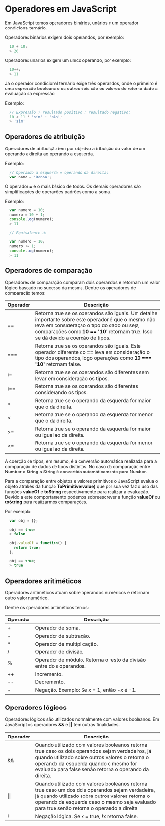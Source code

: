 # Operadores em JavaScript

Em JavaScript temos operadores binários, unários e um operador condicional ternário.

Operadores binários exigem dois operandos, por exemplo:

```js
  10 + 10;
  > 20
```

Operadores unários exigem um único operando, por exemplo:

```js
  10++;
  > 11
```

Já o operador condicional ternário exige três operandos, onde o primeiro é uma expressão booleana e os outros dois são os valores de retorno dado a evaluação da expressão.

Exemplo:

```js
  // Expressão ? resultado positivo : resultado negativo;
  10 < 11 ? 'sim' : 'não';
  > 'sim'
```

## Operadores de atribuição

Operadores de atribuição tem por objetivo a tribuição do valor de um operando a direita ao operando a esquerda.

Exemplo:

```js
  // Operando a esquerda = operando da direita;
  var nome = 'Renan';
```

O operador **=** é o mais básico de todos. Os demais operadores são simplificações de operações padrões como a soma.

Exemplo:

```js
  var numero = 10;
  numero = 10 + 1;
  console.log(numero);
  > 11

  // Equivalente á:

  var numero = 10;
  numero += 1;
  console.log(numero);
  > 11
```

## Operadores de comparação

Operadores de comparação comparam dois operandos e retornam um valor lógico baseado no sucesso da mesma.
Dentre os operadores de comparação temos:

| Operador | Descrição |
| -------- | --------- |
| == | Retorna true se os operandos são iguais. Um detalhe importante sobre este operador é que o mesmo não leva em consideração o tipo do dado ou seja, comparações como **10 == '10'** retornam true. Isso se dá devido a coerção de tipos. |
| === | Retorna true se os operandos são iguais. Este operador diferente do **==** leva em consideração o tipo dos operandos, logo operações como **10 === '10'** retornam false. |
| != | Retorna true se os operandos são diferentes sem levar em consideração os tipos. |
| !== | Retorna true se os operandos são diferentes considerando os tipos. |
| > | Retorna true se o operando da esquerda for maior que o da direita. |
| < | Retorna true se o operando da esquerda for menor que o da direita. |
| >= | Retorna true se o operando da esquerda for maior ou igual ao da direita. |
| <= | Retorna true se o operando da esquerda for menor ou igual ao da direita. |

A coerção de tipos, em resumo, é a conversão automática realizada para a comparação de dados de tipos distintos. No caso da comparação entre Number e String a String é convertida automáticamente para Number.

Para a comparação entre objetos e valores primitivos o JavaScript evalua o objeto atrabés da função **ToPrimitive(value)** que por sua vez faz o uso das funções **valueOf** e **toString** respectivamente para realizar a evaluação. Devido a este comportamento podemos sobreescrever a função **valueOf** ou **toString** para realizarmos comparações.

Por exemplo:

```js
  var obj = {};

  obj == true;
  > false

  obj.valueOf = function() {
    return true;
  };

  obj == true;
  > true
```

## Operadores aritiméticos

Operadores aritiméticos atuam sobre operandos numéricos e retornam outro valor numérico.

Dentre os operadores aritiméticos temos:

| Operador | Descrição |
| -------- | --------- |
| + | Operador de soma. |
| - | Operador de subtração. |
| * | Operador de multiplicação. |
| / | Operador de divisão. |
| % | Operador de módulo. Retorna o resto da divisão entre dois operandos. |
| ++ | Incremento. |
| -- | Decremento. |
| - | Negação. Exemplo: Se x = 1, então -x é -1. |

## Operadores lógicos

Operadores lógicos são utilizados normalmente com valores booleanos. Em JavaScript os operadores **&&** e **||** tem outras finalidades.

| Operador | Descrição |
| -------- | --------- |
| && | Quando utilizado com valores booleanos retorna true caso os dois operandos sejam verdadeiros, já quando utilizado sobre outros valores o retorna o operando da esquerda quando o mesmo for evaluado para false senão retorna o operando da direita. |
| \|\| | Quando utilizado com valores booleanos retorna true caso um dos dois operandos sejam verdadeira, já quando utilizado sobre outros valores retorna o operando da esquerda caso o mesmo seja evaluado para true senão retorna o operando a direita. |
| ! | Negação lógica. Se x = true, !x retorna false. |
